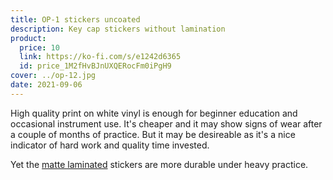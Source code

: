 ```yaml
---
title: OP-1 stickers uncoated
description: Key cap stickers without lamination
product:
  price: 10
  link: https://ko-fi.com/s/e1242d6365
  id: price_1M2fHvBJnUXQERocFm0iPgH9
cover: ../op-12.jpg
date: 2021-09-06
---
```


High quality print on white vinyl is enough for beginner education and occasional instrument use. It's cheaper and it may show signs of wear after a couple of months of practice. But it may be desireable as it's a nice indicator of hard work and quality time invested.

Yet the [matte laminated](../) stickers are more durable under heavy practice.
